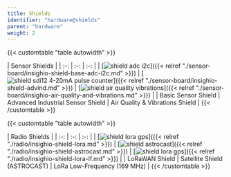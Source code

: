 ```yaml
---
title: Shields
identifier: "hardware@shields"
parent: "hardware"
weight: 2
---
```


{{< customtable "table autowidth" >}}

| Sensor Shields  |
| :-: | :-: | :-: |
| [![shield adc i2c](/images/deviceimages/insighio-shield-base-adc-i2c.png)]({{< relref "./sensor-board/insighio-shield-base-adc-i2c.md" >}}) | [![shield sdi12 4-20mA pulse counter](/images/deviceimages/insighio-shield-advind.png)]({{< relref "./sensor-board/insighio-shield-advind.md" >}}) | [![shield air quality vibrations](/images/deviceimages/insighio-shield-air-quality-vibration.png)]({{< relref "./sensor-board/insighio-air-quality-and-vibrations.md" >}}) |
| Basic Sensor Shield | Advanced Industrial Sensor Shield | Air Quality & Vibrations Shield |
{{< /customtable >}}

{{< customtable "table autowidth" >}}

| Radio Shields  |
| :-: | :-: | :-: |
| [![shield lora gps](/images/deviceimages/insighio-shield-lora.png)]({{< relref "./radio/insighio-shield-lora.md" >}}) |  [![shield astrocast](/images/deviceimages/insighio-shield-astrocast.png)]({{< relref "./radio/insighio-shield-astrocast.md" >}}) | [![shield lora gps](/images/deviceimages/insighio-shield-lora-lf.png)]({{< relref "./radio/insighio-shield-lora-lf.md" >}}) |
| LoRaWAN Shield | Satellite Shield (ASTROCAST) | LoRa Low-Frequency (169 MHz) |
{{< /customtable >}}
